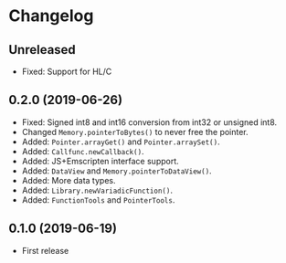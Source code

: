 # Changelog

## Unreleased

* Fixed: Support for HL/C

## 0.2.0 (2019-06-26)

* Fixed: Signed int8 and int16 conversion from int32 or unsigned int8.
* Changed `Memory.pointerToBytes()` to never free the pointer.
* Added: `Pointer.arrayGet()` and `Pointer.arraySet()`.
* Added: `Callfunc.newCallback()`.
* Added: JS+Emscripten interface support.
* Added: `DataView` and `Memory.pointerToDataView()`.
* Added: More data types.
* Added: `Library.newVariadicFunction()`.
* Added: `FunctionTools` and `PointerTools`.

## 0.1.0 (2019-06-19)

* First release
